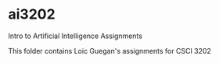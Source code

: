 # ai3202
Intro to Artificial Intelligence Assignments

This folder contains Loic Guegan's assignments for CSCI 3202
